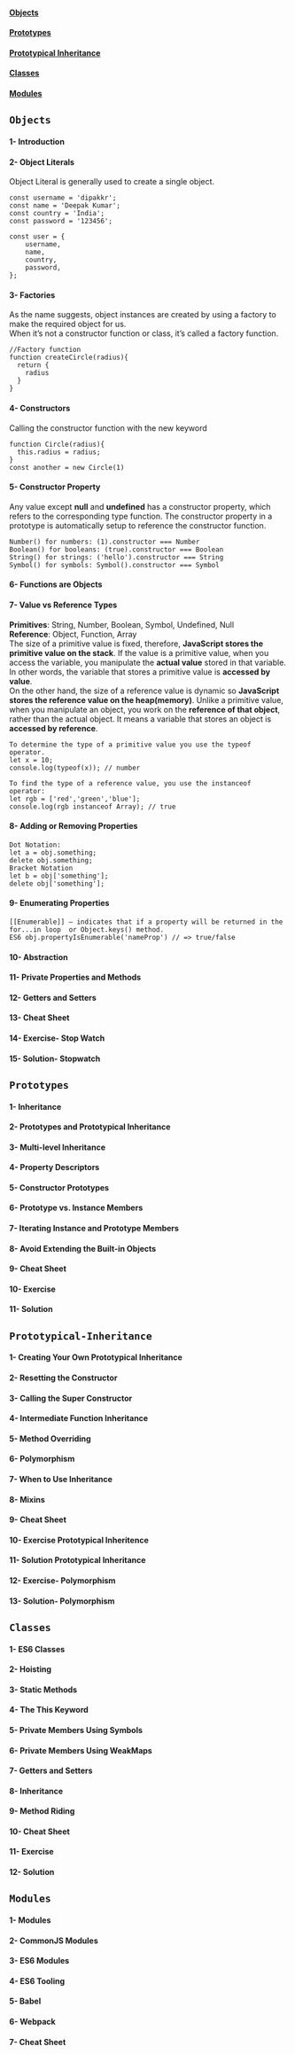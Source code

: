 #### [Objects](#Objects)<br/>
#### [Prototypes](#Prototypes)<br/>
#### [Prototypical Inheritance](#Prototypical-Inheritance)
#### [Classes](#Classes)<br/>
#### [Modules](#Modules)<br/>

## `Objects`
#### 1- Introduction<br/>
#### 2- Object Literals<br/>
Object Literal is generally used to create a single object.
```
const username = 'dipakkr';
const name = 'Deepak Kumar';
const country = 'India';
const password = '123456';

const user = { 
	username,
	name, 
	country,
	password,
};
```
#### 3- Factories<br/>
As the name suggests, object instances are created by using a factory to make the required object for us.<br/>
When it’s not a constructor function or class, it’s called a factory function.
```
//Factory function
function createCircle(radius){
  return {
    radius
  }
}
```

#### 4- Constructors<br/>
Calling the constructor function with the new keyword
```
function Circle(radius){
  this.radius = radius;
}
const another = new Circle(1)
```

#### 5- Constructor Property<br/>
Any value except **null** and **undefined** has a constructor property, which refers to the corresponding type function.
The constructor property in a prototype is automatically setup to reference the constructor function.
```
Number() for numbers: (1).constructor === Number
Boolean() for booleans: (true).constructor === Boolean
String() for strings: ('hello').constructor === String
Symbol() for symbols: Symbol().constructor === Symbol
```
#### 6- Functions are Objects<br/>

#### 7- Value vs Reference Types<br/>
**Primitives**: String, Number, Boolean, Symbol, Undefined, Null<br/>
**Reference**: Object, Function, Array<br/>
The size of a primitive value is fixed, therefore, **JavaScript stores the primitive value on the stack**. If the value is a primitive value, when you access the variable, you manipulate the **actual value** stored in that variable. In other words, the variable that stores a primitive value is **accessed by value**.<br/>
On the other hand, the size of a reference value is dynamic so **JavaScript stores the reference value on the heap(memory)**. Unlike a primitive value, when you manipulate an object, you work on the **reference of that object**, rather than the actual object. It means a variable that stores an object is **accessed by reference**.
```
To determine the type of a primitive value you use the typeof operator.
let x = 10;
console.log(typeof(x)); // number

To find the type of a reference value, you use the instanceof operator:
let rgb = ['red','green','blue'];
console.log(rgb instanceof Array); // true
```

#### 8- Adding or Removing Properties<br/>
```
Dot Notation:
let a = obj.something;
delete obj.something;
Bracket Notation
let b = obj['something'];
delete obj['something'];
```

#### 9- Enumerating Properties<br/>
```
[[Enumerable]] – indicates that if a property will be returned in the for...in loop  or Object.keys() method.
ES6 obj.propertyIsEnumerable('nameProp') // => true/false
```

#### 10- Abstraction<br/>
#### 11- Private Properties and Methods<br/>
#### 12- Getters and Setters<br/>
#### 13- Cheat Sheet<br/>
#### 14- Exercise- Stop Watch<br/>
#### 15- Solution- Stopwatch<br/>

## `Prototypes`
#### 1- Inheritance<br/>
#### 2- Prototypes and Prototypical Inheritance<br/>
#### 3- Multi-level Inheritance<br/>
#### 4- Property Descriptors<br/>
#### 5- Constructor Prototypes<br/>
#### 6- Prototype vs. Instance Members<br/>
#### 7- Iterating Instance and Prototype Members<br/>
#### 8- Avoid Extending the Built-in Objects<br/>
#### 9- Cheat Sheet<br/>
#### 10- Exercise<br/>
#### 11- Solution<br/>

## `Prototypical-Inheritance`
#### 1- Creating Your Own Prototypical Inheritance<br/>
#### 2- Resetting the Constructor<br/>
#### 3- Calling the Super Constructor<br/>
#### 4- Intermediate Function Inheritance<br/>
#### 5- Method Overriding<br/>
#### 6- Polymorphism<br/>
#### 7- When to Use Inheritance<br/>
#### 8- Mixins<br/>
#### 9- Cheat Sheet<br/>
#### 10- Exercise Prototypical Inheritence<br/>
#### 11- Solution Prototypical Inheritance<br/>
#### 12- Exercise- Polymorphism<br/>
#### 13- Solution- Polymorphism<br/>

## `Classes`
#### 1- ES6 Classes<br/>
#### 2- Hoisting<br/>
#### 3- Static Methods<br/>
#### 4- The This Keyword<br/>
#### 5- Private Members Using Symbols<br/>
#### 6- Private Members Using WeakMaps<br/>
#### 7- Getters and Setters<br/>
#### 8- Inheritance<br/>
#### 9- Method Riding<br/>
#### 10- Cheat Sheet<br/>
#### 11- Exercise<br/>
#### 12- Solution<br/>

## `Modules`
#### 1- Modules<br/>
#### 2- CommonJS Modules<br/>
#### 3- ES6 Modules<br/>
#### 4- ES6 Tooling<br/>
#### 5- Babel<br/>
#### 6- Webpack<br/>
#### 7- Cheat Sheet<br/>
